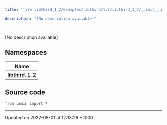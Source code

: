 ```yaml
---
title: 'file libthird_1_2/examples/libthird/1.2/libthird_1_2/__init__.py'

description: "[No description available]"

---
```







[No description available]

## Namespaces

| Name           |
| -------------- |
| **[libthird_1_2](/documentation/code/namespaces/namespacelibthird__1__2/)**  |




## Source code

```
from .main import *
```


-------------------------------

Updated on 2022-08-01 at 12:13:26 +0000
